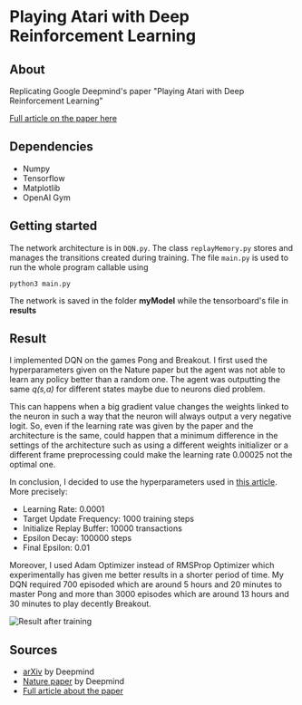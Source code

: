 # Playing Atari with Deep Reinforcement Learning

## About
Replicating Google Deepmind's paper "Playing Atari with Deep Reinforcement Learning"

[Full article on the paper here](http://demiledge.com/artificialIntelligence/DQN.php)

## Dependencies
* Numpy
* Tensorflow
* Matplotlib
* OpenAI Gym
## Getting started
The network architecture is in `DQN.py`. The class `replayMemory.py` stores and manages the transitions created during training. The file `main.py` is used to run the whole program callable using

`python3 main.py`

The network is saved in the folder **myModel** while the tensorboard's file in **results**

## Result
I implemented DQN on the games Pong and Breakout. I first used the hyperparameters given on the Nature paper but the agent was not able to learn any policy better than a random one. 
The agent was outputting the same *q(s,a)* for different states maybe due to neurons died problem.

This can happens when a big gradient value changes the weights linked to the neuron in such a way that the neuron will always output a very negative logit. So, even if the learning rate was given by the paper and the architecture is the same, could happen that a minimum difference in the settings of the architecture such as using a different weights initializer or a different frame preprocessing could make the learning rate 0.00025 not the optimal one. 

In conclusion, I decided to use the hyperparameters used in [this article](https://medium.com/mlreview/speeding-up-dqn-on-pytorch-solving-pong-in-30-minutes-81a1bd2dff55). More precisely:

* Learning Rate: 0.0001
* Target Update Frequency: 1000 training steps
* Initialize Replay Buffer: 10000 transactions
* Epsilon Decay: 100000 steps
* Final Epsilon: 0.01

Moreover, I used Adam Optimizer instead of RMSProp Optimizer which experimentally has given me better results in a shorter period of time. My DQN required 700 episoded which are around 5 hours and 20 minutes to master Pong and more than 3000 episodes which are around 13 hours and 30 minutes to play decently Breakout.

![Result after training](http://demiledge.com/structureFiles/Images/DQN4.png)

## Sources
* [arXiv](https://arxiv.org/abs/1312.5602) by Deepmind
* [Nature paper](https://storage.googleapis.com/deepmind-media/dqn/DQNNaturePaper.pdf) by Deepmind
* [Full article about the paper](http://demiledge.com/artificialIntelligence/DQN.php)
